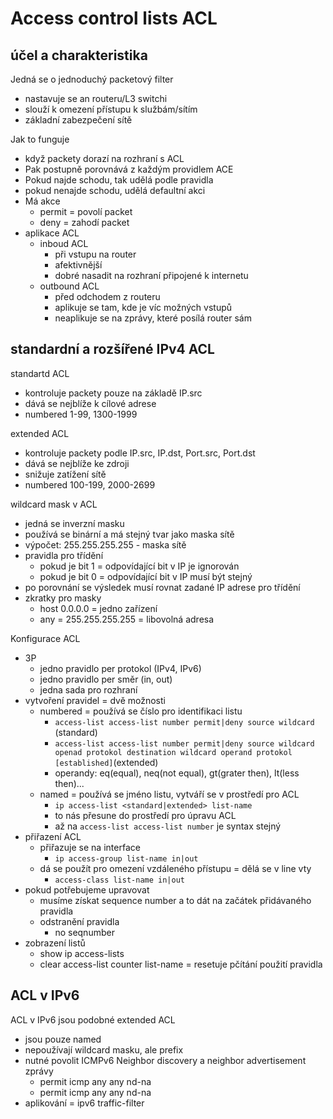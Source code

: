 # Access control lists ACL

## účel a charakteristika

Jedná se o jednoduchý packetový filter
- nastavuje se an routeru/L3 switchi
- slouží k omezení přístupu k službám/sítím
- základní zabezpečení sítě

Jak to funguje
- když packety dorazí na rozhraní s ACL
- Pak postupně porovnává z každým providlem ACE
- Pokud najde schodu, tak udělá podle pravidla
- pokud nenajde schodu, udělá defaultní akci
- Má akce
  - permit = povolí packet
  - deny = zahodí packet
- aplikace ACL
  - inboud ACL
    - při vstupu na router
    - afektivnější
    - dobré nasadit na rozhraní připojené k internetu
  - outbound ACL
    - před odchodem z routeru
    - aplikuje se tam, kde je víc možných vstupů
    - neaplikuje se na zprávy, které posílá router sám

## standardní a rozšířené IPv4 ACL

standartd ACL
- kontroluje packety pouze na základě IP.src
- dává se nejblíže k cílové adrese
- numbered 1-99, 1300-1999

extended ACL
- kontroluje packety podle IP.src, IP.dst, Port.src, Port.dst
- dává se nejblíže ke zdroji
- snižuje zatížení sítě
- numbered 100-199, 2000-2699

wildcard mask v ACL
- jedná se inverzní masku
- používá se binární a má stejný tvar jako maska sítě
- výpočet: 255.255.255.255 - maska sítě
- pravidla pro třídění
  - pokud je bit 1 = odpovídající bit v IP je ignorován
  - pokud je bit 0 = odpovídající bit v IP musí být stejný
- po porovnání se výsledek musí rovnat zadané IP adrese pro třídění
- zkratky pro masky
  - host 0.0.0.0 = jedno zařízení
  - any = 255.255.255.255 = libovolná adresa

Konfigurace ACL
- 3P
  - jedno pravidlo per protokol (IPv4, IPv6)
  - jedno pravidlo per směr (in, out)
  - jedna sada pro rozhraní
- vytvoření pravidel = dvě možnosti
  - numbered = používá se číslo pro identifikaci listu
    - `access-list access-list number permit|deny source wildcard` (standard)
    - `access-list access-list number permit|deny source wildcard openad protokol destination wildcard operand protokol [established]`(extended)
    - operandy: eq(equal), neq(not equal), gt(grater then), lt(less then)...
  - named = používá se jméno listu, vytváří se v prostředí pro ACL
    - `ip access-list <standard|extended> list-name`
    - to nás přesune do prostředí pro úpravu ACL
    - až na `access-list access-list number` je syntax stejný
- přiřazení ACL
  - přiřazuje se na interface
    - `ip access-group list-name in|out`
  - dá se použít pro omezení vzdáleného přístupu = dělá se v line vty
    - `access-class list-name in|out`
- pokud potřebujeme upravovat
  - musíme získat sequence number a to dát na začátek přidávaného pravidla
  - odstranění pravidla
    - no seqnumber
- zobrazení listů
  - show ip access-lists
  - clear access-list counter list-name = resetuje pčítání použití pravidla

## ACL v IPv6

ACL v IPv6 jsou podobné extended ACL
- jsou pouze named
- nepoužívají wildcard masku, ale prefix
- nutné povolit ICMPv6 Neighbor discovery a neighbor advertisement zprávy
  - permit icmp any any nd-na 
  - permit icmp any any nd-na
- aplikování = ipv6 traffic-filter